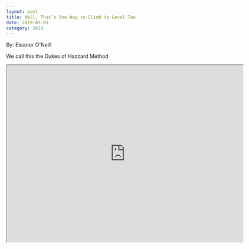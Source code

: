 ```yaml
---
layout: post
title: Well, That’s One Way to Climb to Level Two
date: 2019-03-01
category: 2019
---
```

By: Eleanor O'Neill

We call this the Dukes of Hazzard Method
<iframe src="https://drive.google.com/file/d/1A6dS_ynR7fEf4PBz4H9jHwlPu5zjaD1s/preview" width="640" height="480" allow="autoplay"></iframe>
<!-- VID_20190227_191229.mp4 -->